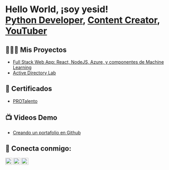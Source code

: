 <h1>Hello World, ¡soy yesid! <br/><a href="https://github.com/yesidsanche">Python Developer</a>, <a href="https://www.linkedin.com/in/yesid-sanchez-36b501261/">Content Creator</a>, <a href="https://www.youtube.com/naekm">YouTuber</a></h1>

<h2>👩🏽‍💻 Mis Proyectos</h2>

  - [Full Stack Web App: React, NodeJS, Azure, y componentes de Machine Learning ](https://github.com/naekmv/LabActiveDirectory) 
  - [Active Directory Lab](https://github.com/naekmv/LabActiveDirectory) 


<h2>📄 Certificados </h2>

- [PROTalento](https://www.youtube.com/)

<h2>📺 Videos Demo</h2>

- [Creando un portafolio en Github](https://www.youtube.com/)


<h2> 🤳 Conecta conmigo:</h2>

[<img align="left" alt="NaekMejia | YouTube" width="22px" src="https://cdn.jsdelivr.net/npm/simple-icons@v3/icons/youtube.svg" />][youtube]
[<img align="left" alt="NaekMejia | LinkedIn" width="22px" src="https://cdn.jsdelivr.net/npm/simple-icons@v3/icons/linkedin.svg" />][linkedin]
[<img align="left" alt="NaekMejia | Instagram" width="22px" src="https://cdn.jsdelivr.net/npm/simple-icons@v3/icons/instagram.svg" />][instagram]

[youtube]: https://www.youtube.com/c/naekm
[instagram]: https://www.instagram.com/naekmejia
[linkedin]: https://linkedin.com/in/shonnymejia

<!--
**naekm/naekmv** es un repositorio ✨ _special_ ✨ ya que el archivo `README.md` (este archivo ) aparece directamente en tu perfil de Github.

Aquí hay más cosas que puedes incluir:

- 🔭 Estoy trabajando en ...
- 🌱 Actualmente aprendo ...
- 👯 Estoy buscando colaborar con ...
- 💬 Me puedes preguntar de ...
- 📫 Cómo contactarme: ...
